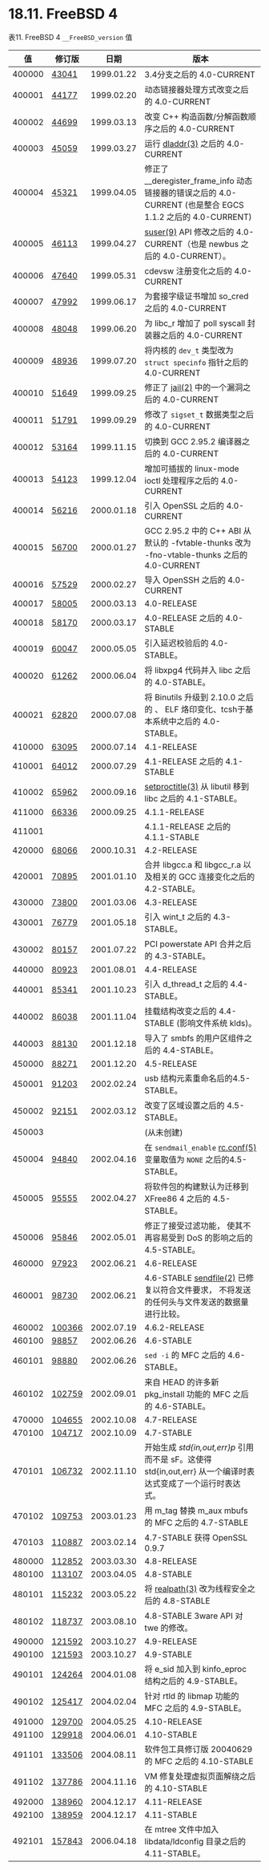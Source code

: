 # 18.11. FreeBSD 4

表11. FreeBSD 4 `__FreeBSD_version` 值

| 值 | 修订版 | 日期 | 版本 |
| --- | --- | --- | --- |
| 400000	 | [43041](https://svnweb.freebsd.org/changeset/base/43041)	 | 1999.01.22	 | 3.4分支之后的 4.0-CURRENT |
| 400001	 | [44177](https://svnweb.freebsd.org/changeset/base/44177)	 | 1999.02.20	 | 动态链接器处理方式改变之后的 4.0-CURRENT |
| 400002	 | [44699](https://svnweb.freebsd.org/changeset/base/44699)	 | 1999.03.13 	 | 改变 C++ 构造函数/分解函数顺序之后的 4.0-CURRENT |
| 400003	 | [45059](https://svnweb.freebsd.org/changeset/base/45059)	 | 1999.03.27	 | 运行 [dladdr(3)](https://www.freebsd.org/cgi/man.cgi?query=dladdr&sektion=3&format=html) 之后的 4.0-CURRENT |
| 400004	 | [45321](https://svnweb.freebsd.org/changeset/base/45321)	 | 1999.04.05 	 | 修正了 __deregister_frame_info 动态链接器的错误之后的 4.0-CURRENT (也是整合 EGCS 1.1.2 之后的 4.0-CURRENT) |
| 400005	 | [46113](https://svnweb.freebsd.org/changeset/base/46113)	 | 1999.04.27	 | [suser(9)](https://www.freebsd.org/cgi/man.cgi?query=suser&sektion=9&format=html) API 修改之后的 4.0-CURRENT（也是 newbus 之后的 4.0-CURRENT）。 |
| 400006	 | [47640](https://svnweb.freebsd.org/changeset/base/47640)	 | 1999.05.31 	 | cdevsw 注册变化之后的 4.0-CURRENT |
| 400007	 | [47992](https://svnweb.freebsd.org/changeset/base/47992)	 | 1999.06.17 	 | 为套接字级证书增加 so_cred 之后的 4.0-CURRENT |
| 400008	 | [48048](https://svnweb.freebsd.org/changeset/base/48048)	 | 1999.06.20 	 | 为 libc_r 增加了 poll syscall 封装器之后的 4.0-CURRENT |
| 400009	 | [48936](https://svnweb.freebsd.org/changeset/base/48936)	 | 1999.07.20 	 | 将内核的 `dev_t` 类型改为 `struct specinfo` 指针之后的 4.0-CURRENT |
| 400010	 | [51649](https://svnweb.freebsd.org/changeset/base/51649)	 | 1999.09.25 	 | 修正了 [jail(2)](https://www.freebsd.org/cgi/man.cgi?query=jail&sektion=2&format=html) 中的一个漏洞之后的 4.0-CURRENT |
| 400011	 | [51791](https://svnweb.freebsd.org/changeset/base/51791)	 | 1999.09.29 	 | 修改了 `sigset_t` 数据类型之后的 4.0-CURRENT |
| 400012	 | [53164](https://svnweb.freebsd.org/changeset/base/53164)	 | 1999.11.15 	 | 切换到 GCC 2.95.2 编译器之后的 4.0-CURRENT |
| 400013	 | [54123](https://svnweb.freebsd.org/changeset/base/54123)	 | 1999.12.04 	 | 增加可插拔的 linux-mode ioctl 处理程序之后的 4.0-CURRENT |
| 400014	 | [56216](https://svnweb.freebsd.org/changeset/base/56216)	 | 2000.01.18 	 | 引入 OpenSSL 之后的 4.0-CURRENT |
| 400015	 | [56700](https://svnweb.freebsd.org/changeset/base/56700)	 | 2000.01.27	 | GCC 2.95.2 中的 C++ ABI 从默认的 -fvtable-thunks 改为 -fno-vtable-thunks 之后的 4.0-CURRENT |
| 400016	 | [57529](https://svnweb.freebsd.org/changeset/base/57529)	 | 2000.02.27	 | 导入 OpenSSH 之后的 4.0-CURRENT |
| 400017	 | [58005](https://svnweb.freebsd.org/changeset/base/58005)	 | 2000.03.13	 | 4.0-RELEASE |
| 400018	 | [58170](https://svnweb.freebsd.org/changeset/base/58170)	 | 2000.03.17	 | 4.0-RELEASE 之后的 4.0-STABLE |
| 400019	 | [60047](https://svnweb.freebsd.org/changeset/base/60047)	 | 2000.05.05 	 | 引入延迟校验后的 4.0-STABLE。 |
| 400020	 | [61262](https://svnweb.freebsd.org/changeset/base/61262)	 | 2000.06.04	 | 将 libxpg4 代码并入 libc 之后的 4.0-STABLE。 |
| 400021	 | [62820](https://svnweb.freebsd.org/changeset/base/62820)	 | 2000.07.08	 | 将 Binutils 升级到 2.10.0 之后的 、 ELF 烙印变化、tcsh于基本系统中之后的 4.0-STABLE。 |
| 410000	 | [63095](https://svnweb.freebsd.org/changeset/base/63095)	 | 2000.07.14 	 | 4.1-RELEASE |
| 410001	 | [64012](https://svnweb.freebsd.org/changeset/base/64012)	 | 2000.07.29	 | 4.1-RELEASE 之后的 4.1-STABLE |
| 410002	 | [65962](https://svnweb.freebsd.org/changeset/base/65962)	 | 2000.09.16 	 | [setproctitle(3)](https://www.freebsd.org/cgi/man.cgi?query=setproctitle&sektion=3&format=html) 从 libutil 移到 libc 之后的 4.1-STABLE。 |
| 411000	 | [66336](https://svnweb.freebsd.org/changeset/base/66336)	 | 2000.09.25 	 | 4.1.1-RELEASE |
| 411001	 | 	 | 	 | 4.1.1-RELEASE 之后的 4.1.1-STABLE |
| 420000	 | [68066](https://svnweb.freebsd.org/changeset/base/68066)	 | 2000.10.31	 | 4.2-RELEASE |
| 420001	 | [70895](https://svnweb.freebsd.org/changeset/base/70895)	 | 2001.01.10	 | 合并 libgcc.a 和 libgcc_r.a 以及相关的 GCC 连接变化之后的 4.2-STABLE。 |
| 430000	 | [73800](https://svnweb.freebsd.org/changeset/base/73800)	 | 2001.03.06	 | 4.3-RELEASE |
| 430001	 | [76779](https://svnweb.freebsd.org/changeset/base/76779)	 | 2001.05.18	 | 引入 wint_t 之后的 4.3-STABLE。 |
| 430002	 | [80157](https://svnweb.freebsd.org/changeset/base/80157)	 | 2001.07.22	 | PCI powerstate API 合并之后的 4.3-STABLE。 |
| 440000	 | [80923](https://svnweb.freebsd.org/changeset/base/80923)	 | 2001.08.01	 | 4.4-RELEASE |
| 440001	 | [85341](https://svnweb.freebsd.org/changeset/base/85341)	 | 2001.10.23	 | 引入 d_thread_t 之后的 4.4-STABLE。 |
| 440002	 | [86038](https://svnweb.freebsd.org/changeset/base/86038)	 | 2001.11.04	 | 挂载结构改变之后的 4.4-STABLE (影响文件系统 klds)。 |
| 440003	 | [88130](https://svnweb.freebsd.org/changeset/base/88130)	 | 2001.12.18	 | 导入了 smbfs 的用户区组件之后的 4.4-STABLE。 |
| 450000	 | [88271](https://svnweb.freebsd.org/changeset/base/88271)	 | 2001.12.20	 | 4.5-RELEASE |
| 450001	 | [91203](https://svnweb.freebsd.org/changeset/base/91203)	 | 2002.02.24	 | usb 结构元素重命名后的4.5-STABLE。 |
| 450002	 | [92151](https://svnweb.freebsd.org/changeset/base/92151)	 | 2002.03.12	 | 改变了区域设置之后的 4.5-STABLE。 |
| 450003	 | 	 | 	 | (从未创建) |
| 450004	 | [94840](https://svnweb.freebsd.org/changeset/base/94840)	 | 2002.04.16	 | 在 `sendmail_enable` [rc.conf(5)](https://www.freebsd.org/cgi/man.cgi?query=rc.conf&sektion=5&format=html) 变量取值为 `NONE` 之后的4.5-STABLE。 |
| 450005	 | [95555](https://svnweb.freebsd.org/changeset/base/95555)	 | 2002.04.27	 | 将软件包的构建默认为迁移到 XFree86 4 之后的 4.5-STABLE。 |
| 450006	 | [95846](https://svnweb.freebsd.org/changeset/base/95846)	 | 2002.05.01	 | 修正了接受过滤功能， 使其不再容易受到 DoS 的影响之后的 4.5-STABLE。 |
| 460000	 | [97923](https://svnweb.freebsd.org/changeset/base/97923)	 | 2002.06.21 	 | 4.6-RELEASE |
| 460001	 | [98730](https://svnweb.freebsd.org/changeset/base/98730)	 | 2002.06.21 	 | 4.6-STABLE [sendfile(2)](https://www.freebsd.org/cgi/man.cgi?query=sendfile&sektion=2&format=html) 已修复以符合文件要求， 不将发送的任何头与文件发送的数据量进行比较。 |
| 460002	 | [100366](https://svnweb.freebsd.org/changeset/base/100366)	 | 2002.07.19	 | 4.6.2-RELEASE |
| 460100	 | [98857](https://svnweb.freebsd.org/changeset/base/98857)	 | 2002.06.26	 | 4.6-STABLE|
| 460101	 | [98880](https://svnweb.freebsd.org/changeset/base/98880)	 | 2002.06.26	 | `sed -i` 的 MFC 之后的 4.6-STABLE。 |
| 460102	 | [102759](https://svnweb.freebsd.org/changeset/base/102759)	 | 2002.09.01	 | 来自 HEAD 的许多新 pkg_install 功能的 MFC 之后的 4.6-STABLE。 |
| 470000	 | [104655](https://svnweb.freebsd.org/changeset/base/104655)	 | 2002.10.08 	 | 4.7-RELEASE |
| 470100	 | [104717](https://svnweb.freebsd.org/changeset/base/104717)	 | 2002.10.09	 | 4.7-STABLE |
| 470101	 | [106732](https://svnweb.freebsd.org/changeset/base/106732)	 | 2002.11.10	 | 开始生成 *std{in,out,err}p* 引用而不是 sF。这使得 std{in,out,err} 从一个编译时表达式变成了一个运行时表达式。 |
| 470102	 | [109753](https://svnweb.freebsd.org/changeset/base/109753)	 | 2003.01.23 	 | 用 m_tag 替换 m_aux mbufs 的 MFC 之后的 4.7-STABLE |
| 470103	 | [110887](https://svnweb.freebsd.org/changeset/base/110887)	 | 2003.02.14	 | 4.7-STABLE 获得 OpenSSL 0.9.7 |
| 480000	 | [112852](https://svnweb.freebsd.org/changeset/base/112852)	 | 2003.03.30	 | 4.8-RELEASE |
| 480100	 | [113107](https://svnweb.freebsd.org/changeset/base/113107)	 | 2003.04.05	 | 4.8-STABLE |
| 480101	 | [115232](https://svnweb.freebsd.org/changeset/base/115232)	 | 2003.05.22	 | 将 [realpath(3)](https://www.freebsd.org/cgi/man.cgi?query=realpath&sektion=3&format=html) 改为线程安全之后的 4.8-STABLE |
| 480102	 | [118737](https://svnweb.freebsd.org/changeset/base/118737)	 | 2003.08.10 	 | 4.8-STABLE 3ware API 对 twe 的修改。 |
| 490000	 | [121592](https://svnweb.freebsd.org/changeset/base/121592)	 | 2003.10.27	 | 4.9-RELEASE |
| 490100	 | [121593](https://svnweb.freebsd.org/changeset/base/121593)	 | 2003.10.27	 | 4.9-STABLE |
| 490101	 | [124264](https://svnweb.freebsd.org/changeset/base/124264)	 | 2004.01.08 	 | 将 e_sid 加入到 kinfo_eproc 结构之后的 4.9-STABLE。 |
| 490102	 | [125417](https://svnweb.freebsd.org/changeset/base/125417)	 | 2004.02.04 	 | 针对 rtld 的 libmap 功能的 MFC 之后的 4.9-STABLE。 |
| 491000	 | [129700](https://svnweb.freebsd.org/changeset/base/129700)	 | 2004.05.25	 | 4.10-RELEASE |
| 491100	 | [129918](https://svnweb.freebsd.org/changeset/base/129918)	 | 2004.06.01	 | 4.10-STABLE |
| 491101	 | [133506](https://svnweb.freebsd.org/changeset/base/133506)	 | 2004.08.11	 | 软件包工具修订版 20040629 的 MFC 之后的 4.10-STABLE |
| 491102	 | [137786](https://svnweb.freebsd.org/changeset/base/137786)	 | 2004.11.16 	 | VM 修复处理虚拟页面解绕之后的 4.10-STABLE |
| 492000	 | [138960](https://svnweb.freebsd.org/changeset/base/138960)	 | 2004.12.17	 | 4.11-RELEASE |
| 492100	 | [138959](https://svnweb.freebsd.org/changeset/base/138959)	 | 2004.12.17	 | 4.11-STABLE |
| 492101	 | [157843](https://svnweb.freebsd.org/changeset/base/157843)	 | 2006.04.18	 | 在 mtree 文件中加入 libdata/ldconfig 目录之后的 4.11-STABLE。 |

